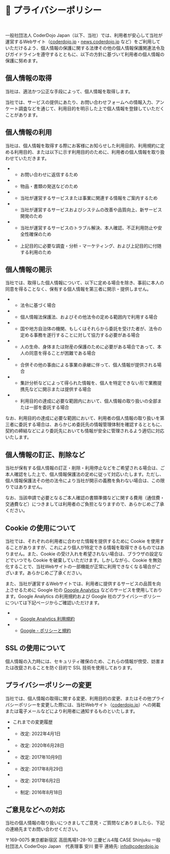 # 🔐 プライバシーポリシー

<br>

一般社団法人 CoderDojo Japan（以下、当社）では、利用者が安心して当社が運営するWebサイト（[coderdojo.jp](/)・[news.coderdojo.jp](https://news.coderdojo.jp/) など）をご利用していただけるよう、個人情報の保護に関する法律その他の個人情報保護関連法令及びガイドラインを遵守するとともに、以下の方針に基づいて利用者の個人情報の保護に努めます。

## 個人情報の取得

当社は、適法かつ公正な手段によって、個人情報を取得します。

当社では、サービスの提供にあたり、お問い合わせフォームへの情報入力、アンケート調査などを通じて、利用目的を明示した上で個人情報を登録していただくことがあります。


## 個人情報の利用

当社は、個人情報を取得する際にお客様にお知らせした利用目的、利用規約に定める利用目的、または以下に示す利用目的のために、利用者の個人情報を取り扱わせていただきます。

- - お問い合わせに返信するため
- - 物品・書類の発送などのため
- - 当社が運営するサービスまたは事業に関連する情報をご案内するため
- - 当社が運営するサービスおよびシステムの改善や品質向上、新サービス開発のため
- - 当社が運営するサービスのトラブル解決、本人確認、不正利用防止や安全性確保のため
- - 上記目的に必要な調査・分析・マーケティング、および上記目的に付随する利用のため

## 個人情報の開示

当社では、取得した個人情報について、以下に定める場合を除き、事前に本人の同意を得ることなく、保有する個人情報を第三者に開示・提供しません。

- - 法令に基づく場合
- - 個人情報法保護法、およびその他法令の定める範囲内で利用する場合
- - 国や地方自治体の機関、もしくはそれらから委託を受けた者が、法令の定める事務を遂行することに対して協力する必要がある場合
- - 人の生命、身体または財産の保護のために必要がある場合であって、本人の同意を得ることが困難である場合
- - 合併その他の事由による事業の承継に伴って、個人情報が提供される場合
- - 集計分析などによって得られた情報を、個人を特定できない形で業務提携先などに開示または提供する場合
- - 利用目的の達成に必要な範囲内において、個人情報の取り扱いの全部または一部を委託する場合

なお、利用目的の達成に必要な範囲において、利用者の個人情報の取り扱いを第三者に委託する場合は、あらかじめ委託先の情報管理体制を確認するとともに、契約の締結などにより委託先においても情報が安全に管理されるよう適切に対応いたします。


## 個人情報の訂正、削除など

当社が保有する個人情報の訂正・削除・利用停止などをご希望される場合は、ご本人確認をした上で、個人情報保護法の定めに従って対応いたします。ただし、個人情報保護法その他の法令により当社が開示の義務を負わない場合は、この限りではありません。

なお、当該申請で必要となるご本人確認の書類準備などに関する費用（通信費・交通費など）につきましては利用者のご負担となりますので、あらかじめご了承ください。


## Cookie の使用について

当社では、それぞれの利用者に合わせた情報を提供するために Cookie を使用することがありますが、これにより個人が特定できる情報を取得できるものではありません。また、Cookie の受け入れを希望されない場合は、ブラウザの設定などでいつでも Cookie を破棄していただけます。しかしながら、Cookie を無効化することで、当社Webサイトの一部機能が正常に利用できなくなる場合がございます。あらかじめご了承ください。

また、当社が運営するWebサイトでは、利用者に提供するサービスの品質を向上させるために Google 社の [Google Analytics](https://marketingplatform.google.com/intl/ja/about/analytics/) などのサービスを使用しております。Google Analytics の利用規約および Google 社のプライバシーポリシーについては下記ページからご確認いただけます。

- - [Google Analytics 利用規約](https://marketingplatform.google.com/about/analytics/terms/jp/)
- - [Google - ポリシーと規約](https://policies.google.com/?hl=ja)


## SSL の使用について

個人情報の入力時には、セキュリティ確保のため、これらの情報が傍受、妨害または改竄されることを防ぐ目的で SSL 技術を使用しております。


## プライバシーポリシーの変更

当社では、個人情報の取得に関する変更、利用目的の変更、またはその他プライバシーポリシーを変更した際には、当社Webサイト（[coderdojo.jp](/)）への掲載または電子メールなどにより利用者に通知するものといたします。

- これまでの変更履歴
- - 改定: 2022年4月1日
- - 改定: 2020年6月28日
- - 改定: 2017年10月9日
- - 改定: 2017年8月29日
- - 改定: 2017年6月2日
- - 制定: 2016年8月18日


## ご意見などへの対応

当社の個人情報の取り扱いにつきましてご意見・ご質問などありましたら、下記の連絡先までお問い合わせください。

〒169-0075 東京都新宿区
高田馬場1-28-10 三慶ビル4階 CASE Shinjuku
一般社団法人 CoderDojo Japan　代表理事 安川 要平
連絡先: info@coderdojo.jp
